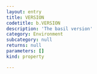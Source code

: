 ```yaml
---
layout: entry
title: VERSION
codetitle: b.VERSION
description: 'The basil version'
category: Environment
subcategory: null
returns: null
parameters: []
kind: property

---
```

